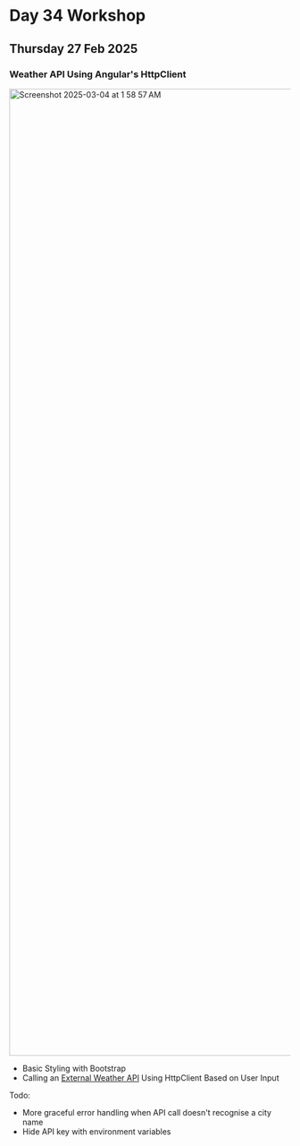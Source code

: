 # Day 34 Workshop 
## Thursday 27 Feb 2025

### Weather API Using Angular's HttpClient


<img width="1728" alt="Screenshot 2025-03-04 at 1 58 57 AM" src="https://github.com/user-attachments/assets/df27c410-d9a8-468f-b55a-91ac9a2e4a7c" />


- Basic Styling with Bootstrap 
- Calling an [External Weather API](https://openweathermap.org/current) Using HttpClient Based on User Input

Todo: 
- More graceful error handling when API call doesn't recognise a city name
- Hide API key with environment variables
